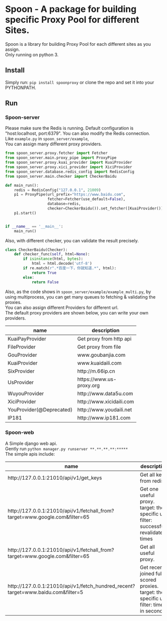 # Spoon - A package for building specific Proxy Pool for different Sites.
Spoon is a library for building Proxy Pool for each different sites as you assign.      
Only running on python 3.

## Install
Simply run: `pip install spoonproxy` or clone the repo and set it into your PYTHONPATH.
    
## Run

### Spoon-server
Please make sure the Redis is running. Default configuration is "host:localhost, port:6379". You can also modify the Redis connection.      
Like `example.py` in `spoon_server/example`,      
You can assign many different proxy providers.
```python
from spoon_server.proxy.fetcher import Fetcher
from spoon_server.main.proxy_pipe import ProxyPipe
from spoon_server.proxy.kuai_provider import KuaiProvider
from spoon_server.proxy.xici_provider import XiciProvider
from spoon_server.database.redis_config import RedisConfig
from spoon_server.main.checker import CheckerBaidu

def main_run():
    redis = RedisConfig("127.0.0.1", 21009)
    p1 = ProxyPipe(url_prefix="https://www.baidu.com",
                   fetcher=Fetcher(use_default=False),
                   database=redis,
                   checker=CheckerBaidu()).set_fetcher([KuaiProvider()]).add_fetcher([XiciProvider()])
    p1.start()


if __name__ == '__main__':
    main_run()
```

Also, with different checker, you can validate the result precisely.
```python
class CheckerBaidu(Checker):
    def checker_func(self, html=None):
        if isinstance(html, bytes):
            html = html.decode('utf-8')
        if re.match(r".*百度一下，你就知道.*", html):
            return True
        else:
            return False
```

Also, as the code shows in `spoon_server/example/example_multi.py`, by using multiprocess, you can get many queues to fetching & validating the proxies.       
You can also assign different Providers for different url.      
The default proxy providers are shown below, you can write your own providers.             
<table class="table table-bordered table-striped">
    <thead>
    <tr>
        <th style="width: 100px;">name</th>
        <th style="width: 100px;">description</th>
    </tr>
    </thead>
    <tbody>
        <tr>
          <td>KuaiPayProvider</td>
          <td>Get proxy from http api</td>
        </tr>
        <tr>
          <td>FileProvider</td>
          <td>Get proxy from file</td>
        </tr>
        <tr>
          <td>GouProvider</td>
          <td>www.goubanjia.com</td>
        </tr>
        <tr>
          <td>KuaiProvider</td>
          <td>www.kuaidaili.com</td>
        </tr>
        <tr>
          <td>SixProvider</td>
          <td>http://m.66ip.cn</td>
        </tr>
        <tr>
          <td>UsProvider</td>
          <td>https://www.us-proxy.org</td>
        </tr>
        <tr>
          <td>WuyouProvider</td>
          <td>http://www.data5u.com</td>
        </tr>
        <tr>
          <td>XiciProvider</td>
          <td>http://www.xicidaili.com</td>
        </tr>
        <tr>
          <td>YouProvider(@Deprecated)</td>
          <td>http://www.youdaili.net</td>
        </tr>
        <tr>
          <td>IP181</td>
          <td>http://www.ip181.com</td>
        </tr>
    </tbody>
</table>

### Spoon-web
A Simple django web api.          
Gently run `python manager.py runserver **.**.**.**:*****`      
The simple apis include:
<table class="table table-bordered table-striped">
    <thead>
    <tr>
        <th style="width: 100px;">name</th>
        <th style="width: 100px;">description</th>
    </tr>
    </thead>
    <tbody>
        <tr>
          <td>http://127.0.0.1:21010/api/v1/get_keys</td>
          <td>Get all keys from redis</td>
        </tr>
        <tr>
          <td>http://127.0.0.1:21010/api/v1/fetchall_from?target=www.google.com&filter=65</td>
          <td>Get one useful proxy. <br>target: the specific url<br> filter: successful-revalidate times</td>
        </tr>
        <tr>
          <td>http://127.0.0.1:21010/api/v1/fetchall_from?target=www.google.com&filter=65</td>
          <td>Get all useful proxy.</td>
        </tr>
        <tr>
          <td>http://127.0.0.1:21010/api/v1/fetch_hundred_recent?target=www.baidu.com&filter=5</td>
          <td>Get recently joined full-scored proxies. <br>target: the specific url<br> filter: time in seconds</td>
        </tr>
    </tbody>
</table>
